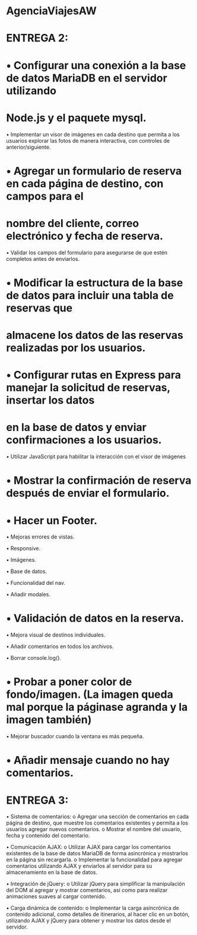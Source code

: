 # AgenciaViajesAW

# ENTREGA 2:

# • Configurar una conexión a la base de datos MariaDB en el servidor utilizando
# Node.js y el paquete mysql.  

• Implementar un visor de imágenes en cada destino que permita a los usuarios
explorar las fotos de manera interactiva, con controles de anterior/siguiente.

# • Agregar un formulario de reserva en cada página de destino, con campos para el
# nombre del cliente, correo electrónico y fecha de reserva.

• Validar los campos del formulario para asegurarse de que estén completos antes
de enviarlos.

# • Modificar la estructura de la base de datos para incluir una tabla de reservas que
# almacene los datos de las reservas realizadas por los usuarios.

# • Configurar rutas en Express para manejar la solicitud de reservas, insertar los datos
# en la base de datos y enviar confirmaciones a los usuarios.

• Utilizar JavaScript para habilitar la interacción con el visor de imágenes 

# • Mostrar la confirmación de reserva después de enviar el formulario.

# • Hacer un Footer.

• Mejoras errores de vistas.

• Responsive.

• Imágenes.

• Base de datos.

• Funcionalidad del nav.

• Añadir modales.

# • Validación de datos en la reserva.

• Mejora visual de destinos individuales.

• Añadir comentarios en todos los archivos.

• Borrar console.log().

# • Probar a poner color de fondo/imagen. (La imagen queda mal porque la páginase agranda y la imagen también)

• Mejorar buscador cuando la ventana es más pequeña.

# • Añadir mensaje cuando no hay comentarios.

# ENTREGA 3:
• Sistema de comentarios:
o Agregar una sección de comentarios en cada página de destino, que muestre los
comentarios existentes y permita a los usuarios agregar nuevos comentarios.
o Mostrar el nombre del usuario, fecha y contenido del comentario.

• Comunicación AJAX:
o Utilizar AJAX para cargar los comentarios existentes de la base de datos MariaDB
de forma asincrónica y mostrarlos en la página sin recargarla.
o Implementar la funcionalidad para agregar comentarios utilizando AJAX y enviarlos
al servidor para su almacenamiento en la base de datos.

• Integración de jQuery:
o Utilizar jQuery para simplificar la manipulación del DOM al agregar y mostrar
comentarios, así como para realizar animaciones suaves al cargar contenido.

• Carga dinámica de contenido:
o Implementar la carga asincrónica de contenido adicional, como detalles de
itinerarios, al hacer clic en un botón, utilizando AJAX y jQuery para obtener y
mostrar los datos desde el servidor.